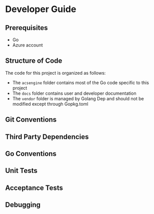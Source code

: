 # Developer Guide

## Prerequisites

* Go
* Azure account

## Structure of Code

The code for this project is organized as follows:

* The `acsengine` folder contains most of the Go code specific to this project
* The `docs` folder contains user and developer documentation
* The `vendor` folder is managed by Golang Dep and should not be modified except through Gopkg.toml

## Git Conventions

## Third Party Dependencies

## Go Conventions

## Unit Tests

## Acceptance Tests

## Debugging
